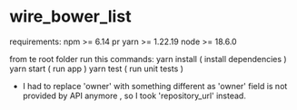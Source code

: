 # wire_bower_list

requirements:
npm >= 6.14 pr yarn >= 1.22.19
node >= 18.6.0

from te root folder run this commands:
yarn install ( install dependencies )
yarn start ( run app )
yarn test ( run unit tests )

- I had to replace 'owner' with something different as 'owner' field is not provided by API anymore , so I took 'repository_url' instead.